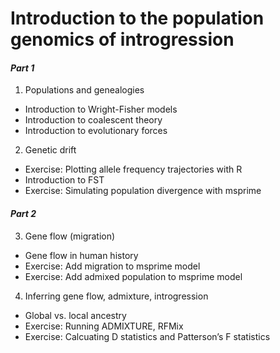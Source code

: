# Introduction to the population genomics of introgression

#### ***Part 1***
1. Populations and genealogies
  - Introduction to Wright-Fisher models
  - Introduction to coalescent theory
  - Introduction to evolutionary forces
2. Genetic drift
  - Exercise: Plotting allele frequency trajectories with R
  - Introduction to FST
  - Exercise: Simulating population divergence with msprime

#### ***Part 2***
3. Gene flow (migration)
  - Gene flow in human history
  - Exercise: Add migration to msprime model
  - Exercise: Add admixed population to msprime model
4. Inferring gene flow, admixture, introgression
  - Global vs. local ancestry
  -	Exercise: Running ADMIXTURE, RFMix
  -	Exercise: Calcuating D statistics and Patterson’s F statistics
